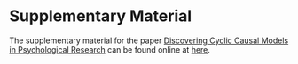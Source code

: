 # Supplementary Material

The supplementary material for the paper [Discovering Cyclic Causal Models in Psychological Research](https://github.com/KyuriP/Discovering_CCM/tree/main/%20%20%20%20%20manuscript) can be found online at [here](https://kyurip.quarto.pub/discovering-cyclic-causal-models/).

